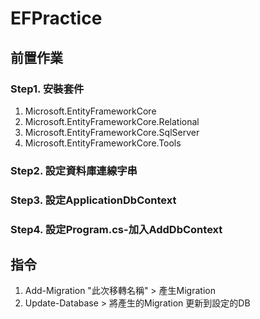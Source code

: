 # EFPractice

## 前置作業
### Step1. 安裝套件
1. Microsoft.EntityFrameworkCore
2. Microsoft.EntityFrameworkCore.Relational
3. Microsoft.EntityFrameworkCore.SqlServer
4. Microsoft.EntityFrameworkCore.Tools

### Step2. 設定資料庫連線字串
### Step3. 設定ApplicationDbContext
### Step4. 設定Program.cs-加入AddDbContext

## 指令
1. Add-Migration "此次移轉名稱" > 產生Migration
2. Update-Database > 將產生的Migration 更新到設定的DB
